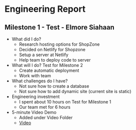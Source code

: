 # Engineering Report

## Milestone 1 - Test - Elmore Siahaan

* What did I do?
    * Research hosting options for ShopZone
    * Decided on Netlify for Shopzone
    * Setup a server at Netlify
    * Help team to deploy code to server
* What will I do?  Test for Milestone 2
    * Create automatic deployment
    * Work with team
* What challenges do I have?
    * Not sure how to create a database
    * Not sure how to add dynamic site (current site is static)
* Engineering investment
    * I spent about 10 hours on Test for Milestone 1
    * Our team met for 6 hours 
* 5-minute Video Demo
    * Added under Video Folder
    * [Video](Video.md)
    